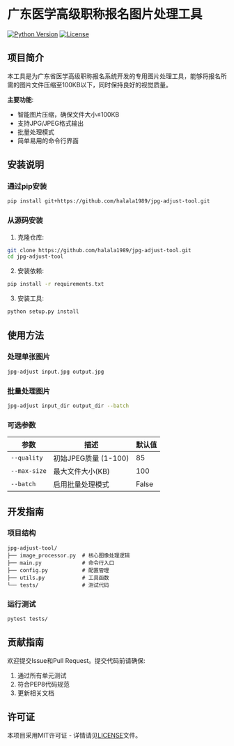 # 广东医学高级职称报名图片处理工具

[![Python Version](https://img.shields.io/badge/python-3.6+-blue.svg)](https://www.python.org/)
[![License](https://img.shields.io/badge/license-MIT-green.svg)](LICENSE)

## 项目简介

本工具是为广东省医学高级职称报名系统开发的专用图片处理工具，能够将报名所需的图片文件压缩至100KB以下，同时保持良好的视觉质量。

**主要功能**:
- 智能图片压缩，确保文件大小≤100KB
- 支持JPG/JPEG格式输出
- 批量处理模式
- 简单易用的命令行界面

## 安装说明

### 通过pip安装

```bash
pip install git+https://github.com/halala1989/jpg-adjust-tool.git
```

### 从源码安装

1. 克隆仓库:
```bash
git clone https://github.com/halala1989/jpg-adjust-tool.git
cd jpg-adjust-tool
```

2. 安装依赖:
```bash
pip install -r requirements.txt
```

3. 安装工具:
```bash
python setup.py install
```

## 使用方法

### 处理单张图片

```bash
jpg-adjust input.jpg output.jpg
```

### 批量处理图片

```bash
jpg-adjust input_dir output_dir --batch
```

### 可选参数

| 参数 | 描述 | 默认值 |
|------|------|--------|
| `--quality` | 初始JPEG质量 (1-100) | 85 |
| `--max-size` | 最大文件大小(KB) | 100 |
| `--batch` | 启用批量处理模式 | False |

## 开发指南

### 项目结构

```
jpg-adjust-tool/
├── image_processor.py  # 核心图像处理逻辑
├── main.py             # 命令行入口
├── config.py           # 配置管理
├── utils.py            # 工具函数
└── tests/              # 测试代码
```

### 运行测试

```bash
pytest tests/
```

## 贡献指南

欢迎提交Issue和Pull Request。提交代码前请确保:

1. 通过所有单元测试
2. 符合PEP8代码规范
3. 更新相关文档

## 许可证

本项目采用MIT许可证 - 详情请见[LICENSE](LICENSE)文件。